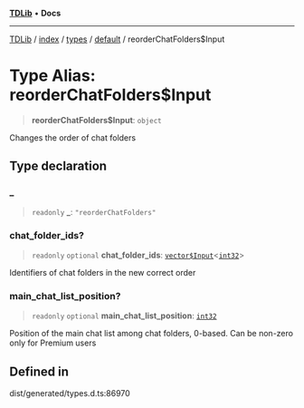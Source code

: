 [**TDLib**](../../../../../../README.md) • **Docs**

***

[TDLib](../../../../../../modules.md) / [index](../../../../../README.md) / [types](../../../README.md) / [default](../README.md) / reorderChatFolders$Input

# Type Alias: reorderChatFolders$Input

> **reorderChatFolders$Input**: `object`

Changes the order of chat folders

## Type declaration

### \_

> `readonly` **\_**: `"reorderChatFolders"`

### chat\_folder\_ids?

> `readonly` `optional` **chat\_folder\_ids**: [`vector$Input`](vector$Input.md)\<[`int32`](int32.md)\>

Identifiers of chat folders in the new correct order

### main\_chat\_list\_position?

> `readonly` `optional` **main\_chat\_list\_position**: [`int32`](int32.md)

Position of the main chat list among chat folders, 0-based. Can be non-zero only for Premium users

## Defined in

dist/generated/types.d.ts:86970
